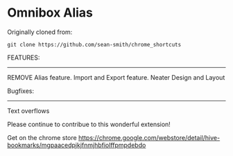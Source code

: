 # Omnibox Alias

Originally cloned from:

    git clone https://github.com/sean-smith/chrome_shortcuts

FEATURES:

---

REMOVE Alias feature.
Import and Export feature.
Neater Design and Layout

Bugfixes:

---

Text overflows

Please continue to contribue to this wonderful extension!

Get on the chrome store
https://chrome.google.com/webstore/detail/hive-bookmarks/mgpaacedpjkjfnmjhbfiolffpmpdebdo
